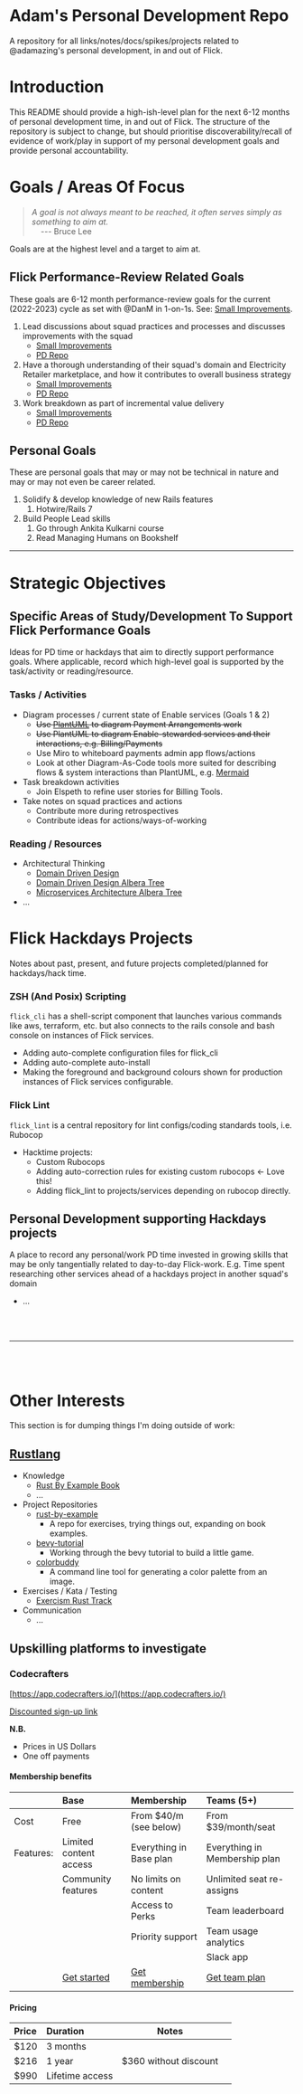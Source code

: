 # Adam's Personal Development Repo

A repository for all links/notes/docs/spikes/projects related to @adamazing's personal development, in and out of Flick.

# Introduction

This README should provide a high-ish-level plan for the next 6-12 months of personal development time, in and out of Flick.
The structure of the repository is subject to change, but should prioritise discoverability/recall of evidence of work/play in support
of my personal development goals and provide personal accountability.

# Goals / Areas Of Focus

  > *A goal is not always meant to be reached, it often serves simply as something to aim at.* <br />
  > &nbsp;&nbsp;&nbsp;  ---   Bruce Lee

Goals are at the highest level and a target to aim at.

## Flick Performance-Review Related Goals

These goals are 6-12 month performance-review goals for the current (2022-2023) cycle as set with @DanM in 1-on-1s.
See: [Small Improvements](https://app.small-improvements.com/app/objectives).

  1. Lead discussions about squad practices and processes and discusses improvements with the squad
      - [Small Improvements](https://app.small-improvements.com/app/objectives/YkyEMuYF3OktAKylEnSgoA/q048JXuh6cY5UBWvEalagw)
      - [PD Repo](/review-objectives/2022-2023-cycle/squad-practices/README.md)
  1. Have a thorough understanding of their squad's domain and Electricity Retailer marketplace, and how it contributes to overall business strategy
      - [Small Improvements](https://app.small-improvements.com/app/objectives/YkyEMuYF3OktAKylEnSgoA/4E202NttCYRC6vwrjlF0rw)
      - [PD Repo](/review-objectives/2022-2023-cycle/understanding-enable-domain/README.md)
  1. Work breakdown as part of incremental value delivery
      - [Small Improvements](https://app.small-improvements.com/app/objectives/YkyEMuYF3OktAKylEnSgoA/qU0dIFREAtjN5SWuvQvmsw)
      - [PD Repo](/review-objectives/2022-2023-cycle/work-breakdown/README.md)

## Personal Goals

These are personal goals that may or may not be technical in nature and may or may not even be career related.

  1. Solidify & develop knowledge of new Rails features
      1. Hotwire/Rails 7
  1. Build People Lead skills
      1. Go through Ankita Kulkarni course
      1. Read Managing Humans on Bookshelf

----

# Strategic Objectives

## Specific Areas of Study/Development To Support Flick Performance Goals

Ideas for PD time or hackdays that aim to directly support performance goals. Where applicable, record which high-level goal is supported by the task/activity or reading/resource.

### Tasks / Activities

  * Diagram processes / current state of Enable services (Goals 1 & 2)
    * ~~Use [PlantUML](https://plantuml.com) to diagram Payment Arrangements work~~
    * ~~Use PlantUML to diagram Enable-stewarded services and their interactions, e.g. Billing/Payments~~
    * Use Miro to whiteboard payments admin app flows/actions
    * Look at other Diagram-As-Code tools more suited for describing flows & system interactions than PlantUML, e.g. [Mermaid](https://mermaid.js.org/intro)
  * Task breakdown activities
    * Join Elspeth to refine user stories for Billing Tools.
  * Take notes on squad practices and actions
    * Contribute more during retrospectives
    * Contribute ideas for actions/ways-of-working

### Reading / Resources

  * Architectural Thinking
    * [Domain Driven Design](https://martinfowler.com/bliki/DomainDrivenDesign.html)
    * [Domain Driven Design Albera Tree](https://app.albera.com/u/adam935ee6/domain-driven-design/)
    * [Microservices Architecture Albera Tree](https://app.albera.com/u/adam935ee6/microservices-architecture/)
  * ...

# Flick Hackdays Projects

Notes about past, present, and future projects completed/planned for hackdays/hack time.

### ZSH (And Posix) Scripting

`flick_cli` has a shell-script component that launches various commands like aws, terraform, etc. but also connects to the rails console and bash console on instances of Flick services.
  * Adding auto-complete configuration files for flick_cli
  * Adding auto-complete auto-install
  * Making the foreground and background colours shown for production instances of Flick services configurable.

### Flick Lint

`flick_lint` is a central repository for lint configs/coding standards tools, i.e. Rubocop
  * Hacktime projects:
    * Custom Rubocops
    * Adding auto-correction rules for existing custom rubocops <- Love this!
    * Adding flick_lint to projects/services depending on rubocop directly.

## Personal Development supporting Hackdays projects

A place to record any personal/work PD time invested in growing skills that may be only tangentially related to day-to-day Flick-work.
E.g. Time spent researching other services ahead of a hackdays project in another squad's domain

  * ...


<br />
<br />

-----

<br />
<br />

# Other Interests

This section is for dumping things I'm doing outside of work:

## [Rustlang](https://www.rust-lang.org/)

  * Knowledge
    * [Rust By Example Book](https://doc.rust-lang.org/rust-by-example/index.html)
    * ...
  * Project Repositories
    * [rust-by-example](https://github.com/adamazing/rust-by-example)
      - A repo for exercises, trying things out, expanding on book examples.
    * [bevy-tutorial](https://github.com/adamazing/bevy-tutorial)
      - Working through the bevy tutorial to build a little game.
    * [colorbuddy](https://github.com/adamazing/colorbuddy)
      - A command line tool for generating a color palette from an image.
  * Exercises / Kata / Testing
    * [Exercism Rust Track]()
  * Communication
    * ...

## Upskilling platforms to investigate

### Codecrafters
[https://app.codecrafters.io/](https://app.codecrafters.io/)

[Discounted sign-up link](https://www.youtube.com/redirect?event=video_description&redir_token=QUFFLUhqbjNuUlN3WEc5RDFmMjVsNkhheTBaRm9od01yQXxBQ3Jtc0ttNWx2dmxjZkNOeWcwdzdYMEpBM1BpX0NBcDlhbmhGQkh4MTZpWHl6U3hWb0NMaFBWWVdDRGhyanl4Xy1VeElVUGQzN21tOEx1OUhVX19nMXpJTGlpb3lINy1OajZjV2JjTDE3cmxsS1VyS21xT0Viaw&q=https%3A%2F%2Fapp.codecrafters.io%2Fjoin%3Fvia%3Djonhoo&v=jf_ddGnum_4)

**N.B.**  
 - Prices in US Dollars
 - One off payments
#### Membership benefits

|     |Base| Membership | Teams (5+)|
|:----|:---|:-----------|:----------|
|Cost|Free|From $40/m (see below)| From $39/month/seat|
|Features:|Limited content access|Everything in Base plan|Everything in Membership plan|
||Community features|No limits on content|Unlimited seat re-assigns|
|||Access to Perks|Team leaderboard|
|||Priority support|Team usage analytics|
||||Slack app|
||[Get started](https://app.codecrafters.io/catalog)|[Get membership](https://www.youtube.com/redirect?event=video_description&redir_token=QUFFLUhqbjNuUlN3WEc5RDFmMjVsNkhheTBaRm9od01yQXxBQ3Jtc0ttNWx2dmxjZkNOeWcwdzdYMEpBM1BpX0NBcDlhbmhGQkh4MTZpWHl6U3hWb0NMaFBWWVdDRGhyanl4Xy1VeElVUGQzN21tOEx1OUhVX19nMXpJTGlpb3lINy1OajZjV2JjTDE3cmxsS1VyS21xT0Viaw&q=https%3A%2F%2Fapp.codecrafters.io%2Fjoin%3Fvia%3Djonhoo&v=jf_ddGnum_4)|[Get team plan](https://app.codecrafters.io/teams/pay)|

#### Pricing

|Price|Duration|Notes||
|:--|:--|--|--
|$120| 3 months|
|$216| 1 year| $360 without discount|
|$990| Lifetime access||
